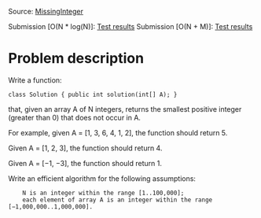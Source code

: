 Source: [MissingInteger](https://app.codility.com/programmers/lessons/4-counting_elements/missing_integer/)

Submission [O(N * log(N)]: [Test results](https://app.codility.com/demo/results/trainingBAGJXB-P67/)
Submission [O(N + M)]: [Test results](https://app.codility.com/demo/results/trainingTZ3ETJ-E44/)

# Problem description

Write a function:

    class Solution { public int solution(int[] A); }

that, given an array A of N integers, returns the smallest positive integer (greater than 0) that does not occur in A.

For example, given A = [1, 3, 6, 4, 1, 2], the function should return 5.

Given A = [1, 2, 3], the function should return 4.

Given A = [−1, −3], the function should return 1.

Write an efficient algorithm for the following assumptions:

        N is an integer within the range [1..100,000];
        each element of array A is an integer within the range [−1,000,000..1,000,000].
